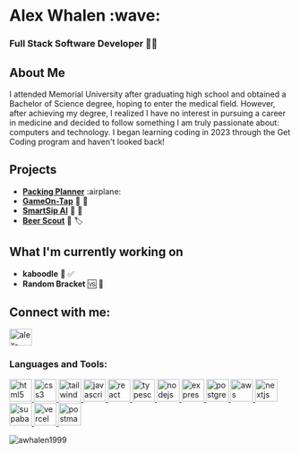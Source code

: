 <h1>Alex Whalen :wave:</h1>

<h3>Full Stack Software Developer 👨‍💻</h3>

<h2>About Me</h2>
<p>I attended Memorial University after graduating high school and obtained a Bachelor of Science degree, hoping to enter the medical field. However, after achieving my degree, I realized I have no interest in pursuing a career in medicine and decided to follow something I am truly passionate about: computers and technology. I began learning coding in 2023 through the Get Coding program and haven't looked back!</p>

<h2>Projects</h2>
<ul>
  <li><a href="https://awhalen1999.github.io/Packing-Planner/" target="_blank"><strong>Packing Planner</strong></a> :airplane:</li>
  <li><a href="https://awhalen1999.github.io/GameOn-Tap" target="_blank"><strong>GameOn-Tap</strong></a> 🎲 🍻</li>
  <li><a href="https://awhalen1999.github.io/smart-sip" target="_blank"><strong>SmartSip AI</strong></a> 🍹 🧠</li>
  <li><a href="https://beerscout.ca/" target="_blank"><strong>Beer Scout</strong></a> 🍺 🏷️</li>
</ul>
</ul>

<h2>What I'm currently working on</h2>
<ul>
  <li><strong>kaboodle</strong> 🧳 ✅</li>
  <li><strong>Random Bracket</strong> 🆚 🐝</li>
</ul>

<h2 align="left">Connect with me:</h2>
<p align="left">
  <a href="https://linkedin.com/in/alex-whalen-0496b227b" target="blank">
    <img align="center" src="https://raw.githubusercontent.com/rahuldkjain/github-profile-readme-generator/master/src/images/icons/Social/linked-in-alt.svg" alt="alex-whalen-0496b227b" height="30" width="40" />
  </a>
</p>

<h3 align="left">Languages and Tools:</h3>
<p align="left">
  <!-- HTML -->
  <a href="https://www.w3.org/html/" target="_blank" rel="noreferrer">
    <img src="https://skillicons.dev/icons?i=html" alt="html5" width="40" height="40"/>
  </a>
  <!-- CSS -->
  <a href="https://www.w3schools.com/css/" target="_blank" rel="noreferrer">
    <img src="https://skillicons.dev/icons?i=css" alt="css3" width="40" height="40"/>
  </a>
  <!-- Tailwind CSS -->
  <a href="https://tailwindcss.com/" target="_blank" rel="noreferrer">
    <img src="https://skillicons.dev/icons?i=tailwind" alt="tailwind" width="40" height="40"/>
  </a>
  <!-- JavaScript -->
  <a href="https://developer.mozilla.org/en-US/docs/Web/JavaScript" target="_blank" rel="noreferrer">
    <img src="https://skillicons.dev/icons?i=js" alt="javascript" width="40" height="40"/>
  </a>
  <!-- React -->
  <a href="https://reactjs.org/" target="_blank" rel="noreferrer">
    <img src="https://skillicons.dev/icons?i=react" alt="react" width="40" height="40"/>
  </a>
  <!-- TypeScript -->
  <a href="https://www.typescriptlang.org/" target="_blank" rel="noreferrer">
    <img src="https://skillicons.dev/icons?i=ts" alt="typescript" width="40" height="40"/>
  </a>
  <!-- Node.js -->
  <a href="https://nodejs.org" target="_blank" rel="noreferrer">
    <img src="https://skillicons.dev/icons?i=nodejs" alt="nodejs" width="40" height="40"/>
  </a>
  <!-- Express -->
  <a href="https://expressjs.com" target="_blank" rel="noreferrer">
    <img src="https://skillicons.dev/icons?i=express" alt="express" width="40" height="40"/>
  </a>
  <!-- PostgreSQL -->
  <a href="https://www.postgresql.org" target="_blank" rel="noreferrer">
    <img src="https://skillicons.dev/icons?i=postgres" alt="postgresql" width="40" height="40"/>
  </a>
  <!-- AWS -->
  <a href="https://aws.amazon.com" target="_blank" rel="noreferrer">
    <img src="https://skillicons.dev/icons?i=aws" alt="aws" width="40" height="40"/>
  </a>
  <!-- Next.js -->
  <a href="https://nextjs.org/" target="_blank" rel="noreferrer">
    <img src="https://skillicons.dev/icons?i=nextjs" alt="nextjs" width="40" height="40"/>
  </a>
  <!-- Supabase -->
  <a href="https://supabase.com/" target="_blank" rel="noreferrer">
    <img src="https://skillicons.dev/icons?i=supabase" alt="supabase" width="40" height="40"/>
  </a>
  <!-- Vercel -->
  <a href="https://vercel.com/" target="_blank" rel="noreferrer">
    <img src="https://skillicons.dev/icons?i=vercel" alt="vercel" width="40" height="40"/>
  </a>
  <!-- Postman -->
  <a href="https://postman.com" target="_blank" rel="noreferrer">
    <img src="https://skillicons.dev/icons?i=postman" alt="postman" width="40" height="40"/>
  </a>
</p>

<p><img align="center" src="https://github-readme-stats.vercel.app/api/top-langs?username=awhalen1999&show_icons=true&theme=dark&locale=en&layout=compact" alt="awhalen1999" /></p>


